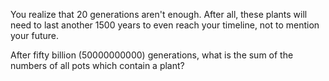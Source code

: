 You realize that 20 generations aren't enough. After all, these plants will need to last another 1500 years to even reach your timeline, not to mention your future.

After fifty billion (50000000000) generations, what is the sum of the numbers of all pots which contain a plant?